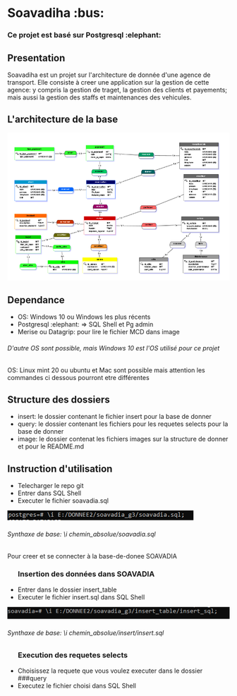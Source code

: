 <h1>Soavadiha :bus:</h1>

<h3>Ce projet est basé sur Postgresql :elephant:</h3>

<h2>Presentation</h2>
<p>Soavadiha est un projet sur l'architecture de donnée d'une agence de transport. Elle consiste
à creer une application sur la gestion de cette agence: y compris la gestion de traget, la gestion
des clients et payements; mais aussi la gestion des staffs et maintenances des vehicules.</p>

<h2>L'architecture de la base</h2>
<img src="/image/soavadia.PNG">

<h2>Dependance</h2>
<ul>
    <li>OS: Windows 10 ou Windows les plus récents</li>
    <li>Postgresql :elephant: => SQL Shell et Pg admin</li>
    <li>Merise ou Datagrip: pour lire le fichier MCD dans image</li>
</ul>
<h6>D'autre OS sont possible, mais Windows 10 est l'OS utilisé pour ce projet</h6>
<p>OS: Linux mint 20 ou ubuntu et Mac sont possible mais attention les commandes ci dessous pourront etre différentes</p>

<h2>Structure des dossiers</h2>
<ul>
    <li>insert: le dossier contenant le fichier insert pour la base de donner</li>
    <li>query: le dossier contenant les fichiers pour les requetes selects pour la base de donner</li>
    <li>image: le dossier contenat les fichiers images sur la structure de donner et pour le README.md</li>
</ul>

<h2>Instruction d'utilisation</h2>
<ul>
    <li>Telecharger le repo git</li>
    <li>Entrer dans SQL Shell</li>
    <li>Executer le fichier soavadia.sql</li>
</ul>
<img src="/image/execution_cmd.PNG">
<h6>Synthaxe de base: \i chemin_absolue/soavadia.sql</h6>
<p>Pour creer et se connecter à la base-de-donee SOAVADIA</p>

<ul>
<h3>Insertion des données dans SOAVADIA</h3>
    <li>Entrer dans le dossier insert_table</li>
    <li>Executer le fichier insert.sql dans SQL Shell</li>
</ul>
<img src="/image/insertion_cmd.PNG">
<h6>Synthaxe de base: \i chemin_absolue/insert/insert.sql</h6>
<ul>
    <h3>Execution des requetes selects</h3>
    <li>Choisissez la requete que vous voulez executer dans le dossier ###query</li>
    <li>Executez le fichier choisi dans SQL Shell</li>
</ul>